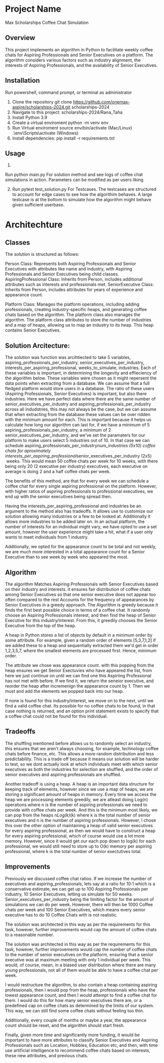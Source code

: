 # Project Name
Max Scholarships Coffee Chat Simulation
## Overview
This project implements an algorithm in Python to facilitate weekly coffee chats for Aspiring Professionals and Senior Executives on a platform. The algorithm considers various factors such as industry alignment, the interests of Aspiring Professionals, and the availability of Senior Executives.

## Installation
Run powershell, command prompt, or terminal as administrator
1. Clone the repository git clone https://github.com/onemax-aspire/scholarships-2024.git scholarships-2024
2. Navigate to this project: scholarships-2024/Rana_Taha
3. Install Python 3.9
4. Create a virtual enviroment python -m venv env
5. Run Virtual enviroment source env/bin/activate (Mac/Linux) .\env\Scripts\activate (Windows)
6. Install dependencies: pip install -r requirements.txt


## Usage
1.
Run python main.py
For solution method and see logs of coffee chat simulations in action. Parameters can be modified as per users liking

2. Run pytest test_solution.py
For Testcases. The testcases are structured to account for edge cases to see how the algorithim behaves. A large testcase is at the bottom to simulate how the algorithm might behave given sufficient userbase.


# Architechture

## Classes
The solution is structured as follows:

Person Class: Represents both Aspiring Professionals and Senior Executives with attributes like name and industry, with Aspiring Professionals and Senior Executives being child classes.
AspiringProfessional Class: Inherits from Person, includes additional attributes such as interests and professionals met.
SeniorExecutive Class: Inherits from Person, includes attributes for years of experience and appearance count.

Platform Class: Manages the platform operations, including adding professionals, creating industry-specific heaps, and generating coffee chats based on the algorithm.
The platform class also manages the algorithm. The platform class attributes to store the number of industries and a map of heaps, allowing us to map an industry to its heap. This heap contains Senior Executives.

## Solution Arcitecture:
The solution was function was arcihtiected to take 5 variables, aspiring_professionals_per_industry, senior_executives_per_industry, interests_per_aspiring_professional, weeks_to_simulate, industries. Each of these variables is important, in determining the longevity and effieciency of the algorithm below. These variables were chosen as it might repersent the data points when extracting from a database. We can assume that a full fledged platform would store users in a database. The ratio of these users (Aspiring Professionals, Senior Executives) is important, but also there industries. Here we have perfect data where there are the same number of senior_executives_per_industry and aspiring_professionals_per_industry across all indudstries, this may not always be the case, but we can assume that when extracting from the database these values can be over ridden with the minimum amount for each. This is important because it helps us calculate how long our algorithm can last for, if we have a minimum of 5 aspiring_professionals_per_industry, a minimum of 2 senior_executives_per_industry, and we've set the paramaters for our platform to make users select 5 industries out of 10. In that case we can schedule aspiring_professionals_per_industry*num_industries (5x10) coffee chats for aproximately interests_per_aspiring_professional*senior_executives_per_industry (2x5)  weeks. This would mean 50 coffee chats per week for 10 weeks, with there being only 20 (2 executive per industry) executives, each executive on average is doing 2 and a half coffee chats per week.

The benefits of this method, are that for every week we can schedule a coffee chat for every single aspiring professional on the platform. However, with higher ratios of aspiring professionals to professional executives, we end up with the senior executives being spread then.

Having the interests_per_aspiring_professional and industries be an argument to the method also has tradeoffs. It allows use to customize our solution allowing many industries or a few to be looked at. Additionally it allows more industries to be added later on. In an actual platform, the number of interests for an individual might vary, we have opted to use a set amount, however the user experience might take a hit, what if a user only wants to meet individuals from 1 industry.

Additionally, we opted for the appearance count to be total and not weekly, we are much more interested in a total appearance count for a Senior Executive than to see week by week who appeared the most.



## Algorithm
The algorithm Matches Aspiring Professionals with Senior Executives based on their industry and interests.
it ensures fair distribution of coffee chats among Senior Executives so that one senior executive does not appear too often compared to the rest
Accounts for the frequency of appearances by Senior Executives in a greedy approach.
The Algorithm is greedy because it finds the first best possible choice in terms of a coffee chat. It randomly choose an Aspiring Professionals interest, and then find the heap of Senior Executive for this industry/interest. From this, it greedily chooses the Senior Executive from the top of the heap.

A heap in Python stores a list of objects by default in a minimum order by some attribute. For example, given a random order of elements [5,3,7,1,2] if we added these to a heap and sequentially extracted them we'd get in order 1,2,3,5,7, where the smallest elements are processed first. Hence, minimum order.

The attribute we chose was appearance count. with this popping from the heap ensures we get Senior Exectuvies who have appeared the list, from here we just continue on until we can find one this Aspiriing Professional has not met with before. If we find it, we return the seneior executive, and reorder the heap after incremenign the appearance count by 1. Then we must and add the elements we popped back into our heap.

If none is found for this industry/interest, we move on to the next, until we find a valid coffee chat. Its possible for no coffee chats to be found, in that case nothing is returned, and an option print statement exists to specify that a coffee chat could not be found for this individual.  


## Tradeoffs
The shuffling mentioned before allows us to randomly select an industry, this ensures that we aren't always choosing, for example, technology coffee chats before finance, etc. This allows a more random distribution and less predictability. This is a trade off because it means our solution will be harder to test, so we dont actually look at which individuals meet with which senior executives as both the industries for selection are shuffled, and the order of senior executives and aspiring professionals are shuffled.

Another tradeoff is using a heap. A heap is an important data structure for keeping track of elements, however since we use a map of heaps, we are storing a significant amount of heaps in memory. Every time we access the heap we are processing elements greedily, we are atleast doing Log(n) operations where n is the number of aspiring professionals we need to provide with coffee chats per week. And this is the minimum most likely, we can pop from the heaps n*Log(k)*(k) where k is the total number of senior executives and n is the number of aspiring professionals. However, I chose this over the other option of maintaining a heap of valid senior executives for every aspiring professional, as then we would have to construct a heap for every aspiring professional, which of course would use a lot more memory. However, since it would get our each pop down to log(k) for each professional, we would still need to store up to O(k) memory per aspiring professional, where k is the total number of senior exectutives total.


## Improvements
Previously we discussed coffee chat ratios.
If we increase the number of executives and aspiring_professionals, lets say at a ratio for 10:1 which is a conservative estimate, we can get up to 100 Aspiring Professionals per industry, 10 Senior Executives, letting us simulate for 50 weeks. Senior_executives_per_industry being the limiting factor for the amount of simulations we can do per week. However, there will then be 1000 Coffee chats per week and 100 Senior Executives, which means every senior executive has to do 10 Coffee Chats with is not realistic.

The solution was architected in this way as per the requirements for this task, however, further improvements would cap the amount of coffee chats to a reasonable number.

The solution was architected in this way as per the requirements for this task, however, further improvements would cap the number of coffee chats to the number of senior executives on the platform, ensuring that a senior executive was at maximum meeting with only 1 individual per week. This would, of course, mean, in a biased user distribution where there are many young professionals, not all of them would be able to have a coffee chat per week.

I would restructure the algorithm, to also contain a heap containing aspiring professionals, then I would pop from the heap, professionals who have the lowest appearance count, and then I would attempt to find a coffee chat for them. I would do this for how many senior executives there are, or a predefined cap on coffee chats as determined by the limits of our system. This way, we can still find some coffee chats without feeling too thin.

Additionally, every couple of months or maybe a year, the appearance count should be reset, and the algorithm should start fresh. 

Finally, given more time and significantly more funding, it would be important to have more attributes to classify Senior Executives and Aspiring Professionals such as Location, Hobbies, Education etc, and then, with time use artificial intelligence to recommend coffee chats based on interests, these new attributes, and previous chats.